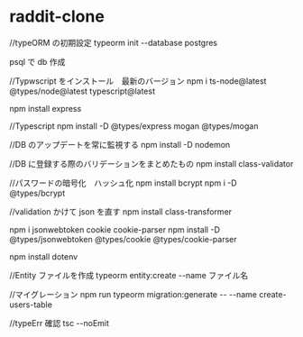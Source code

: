 # raddit-clone

//typeORM の初期設定
typeorm init --database postgres

psql で db 作成

//Typwscript をインストール　最新のバージョン
npm i ts-node@latest @types/node@latest typescript@latest

npm install express

//Typescript
npm install -D @types/express mogan @types/mogan

//DB のアップデートを常に監視する
npm install -D nodemon

//DB に登録する際のバリデーションをまとめたもの
npm install class-validator

//パスワードの暗号化　ハッシュ化
npm install bcrypt
npm i -D @types/bcrypt

//validation かけて json を直す
npm install class-transformer

npm i jsonwebtoken cookie cookie-parser
npm install -D @types/jsonwebtoken @types/cookie @types/cookie-parser

npm install dotenv

//Entity ファイルを作成
typeorm entity:create --name ファイル名

//マイグレーション
npm run typeorm migration:generate -- --name create-users-table

//typeErr 確認
tsc --noEmit
